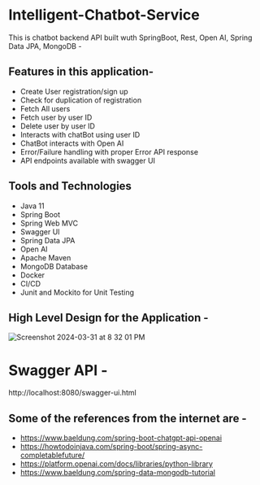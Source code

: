# Intelligent-Chatbot-Service

This is chatbot backend API built wuth SpringBoot, Rest, Open AI, Spring Data JPA, MongoDB -

## Features in this application- 

- Create User registration/sign up
- Check for duplication of registration
- Fetch All users
- Fetch user by user ID
- Delete user by user ID
- Interacts with chatBot using user ID
- ChatBot interacts with Open AI
- Error/Failure handling with proper Error API response
- API endpoints available with swagger UI
  
## Tools and Technologies
- Java 11
- Spring Boot
- Spring Web MVC
- Swagger UI 
- Spring Data JPA
- Open AI
- Apache Maven
- MongoDB Database
- Docker
- CI/CD
- Junit and Mockito for Unit Testing

## High Level Design for the Application - 

![Screenshot 2024-03-31 at 8 32 01 PM](https://github.com/coding-nomadic/intelligent-chat-bot/assets/8009104/7db46d01-b8e9-4492-9726-ccf89af3e6b0)

# Swagger API - 

http://localhost:8080/swagger-ui.html

## Some of the references from the internet are -

- https://www.baeldung.com/spring-boot-chatgpt-api-openai
- https://howtodoinjava.com/spring-boot/spring-async-completablefuture/
- https://platform.openai.com/docs/libraries/python-library
- https://www.baeldung.com/spring-data-mongodb-tutorial
